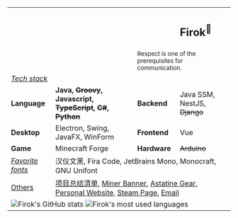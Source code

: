 <table>
<tr>
    <td colspan="3"></td>
    <td>
        <h2>Firok<sup>💖</sup></h2>
    </td>
</tr>
<tr>
  <td colspan="2">
  </td>
    <td colspan="2">
        <sup>Respect is one of the prerequisites for communication.</sup>
    </td>
</tr>
<tr>
  <td colspan="4">
    <i><u>Tech stack</u></i>
  </td>
</tr>
<tr>
  <td>
    <b>Language</b>
  </td>
  <td>
    <b>Java, <del>Groovy</del>, Javascript, <del>TypeScript</del>, <del>C#</del>, <del>Python</del></b>
  </td>
  <td>
    <b>Backend</b>
  </td>
  <td>
    Java SSM, NestJS, <del>Django</del>
  </td>
</tr>
<tr>
  <td>
    <b>Desktop</b>
  </td>
  <td>
    Electron, Swing, JavaFX, WinForm
  </td>
  <td>
    <b>Frontend</b>
  </td>
  <td>
    Vue
  </td>
</tr>
<tr>
  <td>
    <b>Game</b>
  </td>
  <td>
    Minecraft Forge
  </td>
  <td>
    <b>Hardware</b>
  </td>
  <td>
    <del>Arduino</del>
  </td></tr>
<tr>
  <td>
    <i><u>Favorite fonts</u></i>
  </td>
  <td colspan="3">
    汉仪文黑, Fira Code, JetBrains Mono, Monocraft, GNU Unifont
  </td>
</tr>
<tr>
  <td>
    <u>Others</u>
  </td>
  <td colspan="3">
    <a href="https://github.com/FirokOtaku/FirokOtaku/blob/main/project-summary-list.md">项目总结清单</a>,
    <a href="https://miner-banner.firok.space/">Miner Banner</a>,
    <a href="https://astatine-gear.firok.space/">Astatine Gear</a>,
    <br>
    <a href="https://arc.firok.space/" target="_blank">Personal Website</a>,
    <a href="https://steamcommunity.com/id/s2lab_firok" target="_blank">Steam Page</a>,
    <a href="mailto:firok@qq.com">Email</a>
  </td>
</tr>
<tr>
  <td colspan="4">
    <!-- https://github.com/anuraghazra/github-readme-stats -->
    <img src="https://github-readme-stats.firok.space/api?username=FirokOtaku&count_private=true&show_icons=true&theme=radical&bg_color=45,0f0c29,302b63,24243e&hide_rank=true" alt="Firok's GitHub stats">
    <img src="https://github-readme-stats.firok.space/api/top-langs?username=FirokOtaku&layout=compact&hide=css,smalltalk&bg_color=45,5f2c82,49a09d,5f2c82&theme=chartreuse-dark" alt="Firok's most used languages">
  </td>
</tr>
</table>
